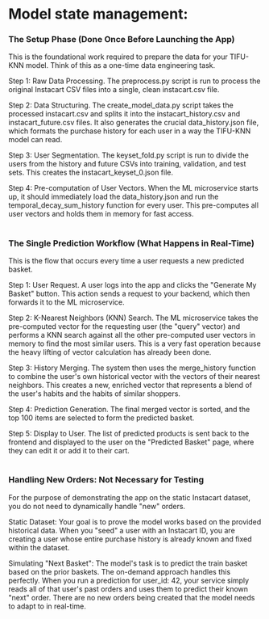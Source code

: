# Model state management:

### The Setup Phase (Done Once Before Launching the App)

This is the foundational work required to prepare the data for your TIFU-KNN model. Think of this as a one-time data engineering task.

Step 1: Raw Data Processing. The preprocess.py script is run to process the original Instacart CSV files into a single, clean instacart.csv file.

Step 2: Data Structuring. The create_model_data.py script takes the processed instacart.csv and splits it into the instacart_history.csv and instacart_future.csv files. It also generates the crucial data_history.json file, which formats the purchase history for each user in a way the TIFU-KNN model can read.

Step 3: User Segmentation. The keyset_fold.py script is run to divide the users from the history and future CSVs into training, validation, and test sets. This creates the instacart_keyset_0.json file.

Step 4: Pre-computation of User Vectors. When the ML microservice starts up, it should immediately load the data_history.json and run the temporal_decay_sum_history function for every user. This pre-computes all user vectors and holds them in memory for fast access.

#

### The Single Prediction Workflow (What Happens in Real-Time)
This is the flow that occurs every time a user requests a new predicted basket.

Step 1: User Request. A user logs into the app and clicks the "Generate My Basket" button. This action sends a request to your backend, which then forwards it to the ML microservice.

Step 2: K-Nearest Neighbors (KNN) Search. The ML microservice takes the pre-computed vector for the requesting user (the "query" vector) and performs a KNN search against all the other pre-computed user vectors in memory to find the most similar users. This is a very fast operation because the heavy lifting of vector calculation has already been done.

Step 3: History Merging. The system then uses the merge_history function to combine the user's own historical vector with the vectors of their nearest neighbors. This creates a new, enriched vector that represents a blend of the user's habits and the habits of similar shoppers.

Step 4: Prediction Generation. The final merged vector is sorted, and the top 100 items are selected to form the predicted basket.

Step 5: Display to User. The list of predicted products is sent back to the frontend and displayed to the user on the "Predicted Basket" page, where they can edit it or add it to their cart.

#
### Handling New Orders: Not Necessary for Testing
For the purpose of demonstrating the app on the static Instacart dataset, you do not need to dynamically handle "new" orders.

Static Dataset: Your goal is to prove the model works based on the provided historical data. When you "seed" a user with an Instacart ID, you are creating a user whose entire purchase history is already known and fixed within the dataset.

Simulating "Next Basket": The model's task is to predict the train basket based on the prior baskets. The on-demand approach handles this perfectly. When you run a prediction for user_id: 42, your service simply reads all of that user's past orders and uses them to predict their known "next" order. There are no new orders being created that the model needs to adapt to in real-time.
